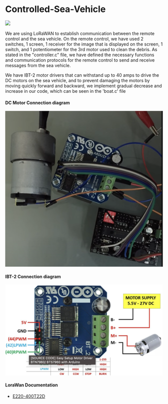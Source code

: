 # Controlled-Sea-Vehicle

<img src="https://github.com/bilalorhanlr/Controlled-Sea-Vehicle/blob/main/910.png">

We are using LoRaWAN to establish communication between the remote control and the sea vehicle. On the remote control, we have used 2 switches, 1 screen, 1 receiver for the image that is displayed on the screen, 1 switch, and 1 potentiometer for the 3rd motor used to clean the debris. As stated in the "controller.c" file, we have defined the necessary functions and communication protocols for the remote control to send and receive messages from the sea vehicle.

We have IBT-2 motor drivers that can withstand up to 40 amps to drive the DC motors on the sea vehicle, and to prevent damaging the motors by moving quickly forward and backward, we implement gradual decrease and increase in our code, which can be seen in the 'boat.c' file

#### DC Motor Connection diagram

<img src="https://github.com/bilalorhanlr/Controlled-Sea-Vehicle/blob/main/Schematic.png">

#### IBT-2 Connection diagram

<img src="https://github.com/bilalorhanlr/Controlled-Sea-Vehicle/blob/main/IBT_2%20Schematic_2.png">

#### LoraWan Documentation

- [E220-400T22D](https://github.com/bilalorhanlr/Controlled-Sea-Vehicle/blob/main/E220-400T22D_UserManual_EN_v1.0.pdf)
